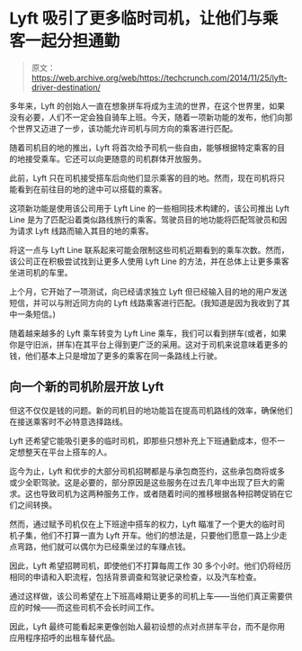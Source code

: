 # Lyft 吸引了更多临时司机，让他们与乘客一起分担通勤 

> 原文：<https://web.archive.org/web/https://techcrunch.com/2014/11/25/lyft-driver-destination/>

多年来，Lyft 的创始人一直在想象拼车将成为主流的世界，在这个世界里，如果没有必要，人们不一定会独自骑车上班。今天，随着一项新功能的发布，他们向那个世界又迈进了一步，该功能允许司机与同方向的乘客进行匹配。

随着司机目的地的推出，Lyft 将首次给予司机一些自由，能够根据特定乘客的目的地接受乘车。它还可以向更随意的司机群体开放服务。

此前，Lyft 只在司机接受搭车后向他们显示乘客的目的地。然而，现在司机将只能看到在前往目的地的途中可以搭载的乘客。

这项新功能是使用该公司用于 Lyft Line 的一些相同技术构建的，该公司推出 Lyft Line 是为了匹配沿着类似路线旅行的乘客。驾驶员目的地功能将匹配驾驶员和因为请求 Lyft 线路而输入其目的地的乘客。

将这一点与 Lyft Line 联系起来可能会限制这些司机近期看到的乘车次数。然而，该公司正在积极尝试找到让更多人使用 Lyft Line 的方法，并在总体上让更多乘客坐进司机的车里。

上个月，它开始了一项测试，向已经请求独立 Lyft 但已经输入目的地的用户发送短信，并可以与附近同方向的 Lyft 线路乘客进行匹配。(我知道是因为我收到了其中一条短信。)

随着越来越多的 Lyft 乘车转变为 Lyft Line 乘车，我们可以看到拼车(或者，如果你是守旧派，拼车)在其平台上得到更广泛的采用。这对于司机来说意味着更多的钱，他们基本上只是增加了更多的乘客在同一条路线上行驶。

## 向一个新的司机阶层开放 Lyft

但这不仅仅是钱的问题。新的司机目的地功能旨在提高司机路线的效率，确保他们在接送乘客时不必特意选择路线。

Lyft 还希望它能吸引更多的临时司机，即那些只想补充上下班通勤成本，但不一定想整天在平台上搭车的人。

迄今为止，Lyft 和优步的大部分司机招聘都是与承包商签约，这些承包商将或多或少全职驾驶。这是必要的，部分原因是这些服务在过去几年中出现了巨大的需求。这也导致司机为这两种服务工作，或者随着时间的推移根据各种招聘促销在它们之间转换。

然而，通过赋予司机仅在上下班途中搭车的权力，Lyft 瞄准了一个更大的临时司机子集，他们不打算一直为 Lyft 开车。他们的想法是，只要他们愿意一路上少走点弯路，他们就可以偶尔为已经乘坐过的车赚点钱。

因此，Lyft 希望招聘司机，即使他们不打算每周工作 30 多个小时。他们仍将经历相同的申请和入职流程，包括背景调查和驾驶记录检查，以及汽车检查。

通过这样做，该公司希望在上下班高峰期让更多的司机上车——当他们真正需要供应的时候——而这些司机不会长时间工作。

因此，Lyft 最终可能看起来更像创始人最初设想的点对点拼车平台，而不是你用应用程序招呼的出租车替代品。